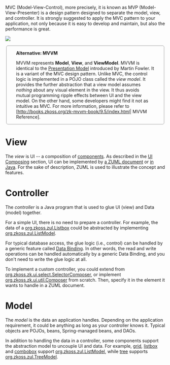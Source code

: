 MVC (Model-View-Control), more precisely, it is known as MVP
(Model-View-Presenter) is a design pattern designed to separate the
model, view, and controller. It is strongly suggested to apply the MVC
pattern to your application, not only because it is easy to develop and
maintain, but also the performance is great.

![]({{site.baseurl}}/zk_dev_ref/images/mvc.png)

<div style="margin: 3px 3px 0; padding: 0px 30px; border-radius: 5px; border:1px solid #999;">

**Alternative: MVVM**

MVVM represents **Model**, **View**, and **ViewModel**. MVVM is
identical to the [Presentation Model](http://martinfowler.com/eaaDev/PresentationModel.html) introduced
by Martin Fowler. It is a variant of the MVC design pattern. Unlike MVC,
the control logic is implemented in a POJO class called the *view
model*. It provides the further abstraction that a view model assumes
*nothing* about any visual element in the view. It thus avoids mutual
programming ripple effects between UI and the view model. On the other
hand, some developers might find it not as intuitive as MVC. For more
information, please refer to
\[<http://books.zkoss.org/zk-mvvm-book/9.5/index.html>\| MVVM
Reference\].

</div>

# View

The *view* is UI -- a composition of
[components]({{site.baseurl}}/zk_dev_ref/ui_composing/component-based_ui).
As described in the [UI Composing]({{site.baseurl}}/zk_dev_ref/ui_composing) section, UI
can be implemented by [a ZUML document]({{site.baseurl}}/zk_dev_ref/ui_composing/zuml) or [in Java]({{site.baseurl}}/zk_dev_ref/ui_composing/richlet). For the
sake of description, ZUML is used to illustrate the concept and
features.

# Controller

The *controller* is a Java program that is used to glue UI (view) and
Data (model) together.

For a simple UI, there is no need to prepare a controller. For example,
the data of a [org.zkoss.zul.Listbox](https://www.zkoss.org/javadoc/latest/zk/org/zkoss/zul/Listbox.html) could be
abstracted by implementing
[org.zkoss.zul.ListModel](https://www.zkoss.org/javadoc/latest/zk/org/zkoss/zul/ListModel.html).

For typical database access, the glue logic (i.e., control) can be
handled by a generic feature called [Data Binding]({{site.baseurl}}/zk_mvvm_ref/data_binding/index). In
other words, the read and write operations can be handled automatically
by a generic Data Binding, and you don't need to write the glue logic at
all.

To implement a custom controller, you could extend from
[org.zkoss.zk.ui.select.SelectorComposer](https://www.zkoss.org/javadoc/latest/zk/org/zkoss/zk/ui/select/SelectorComposer.html), or implement
[org.zkoss.zk.ui.util.Composer](https://www.zkoss.org/javadoc/latest/zk/org/zkoss/zk/ui/util/Composer.html) from
scratch. Then, specify it in the element it wants to handle in a ZUML
document.

# Model

The *model* is the data an application handles. Depending on the
application requirement, it could be anything as long as your controller
knows it. Typical objects are POJOs, beans, Spring-managed beans, and
DAOs.

In addition to handling the data in a controller, some components
support the abstraction model to uncouple UI and data. For example,
[grid]({{site.baseurl}}/zk_component_ref/grid),
[listbox]({{site.baseurl}}/zk_component_ref/listbox) and
[combobox]({{site.baseurl}}/zk_component_ref/combobox) support
[org.zkoss.zul.ListModel](https://www.zkoss.org/javadoc/latest/zk/org/zkoss/zul/ListModel.html), while
[tree]({{site.baseurl}}/zk_component_ref/tree) supports
[org.zkoss.zul.TreeModel](https://www.zkoss.org/javadoc/latest/zk/org/zkoss/zul/TreeModel.html).

